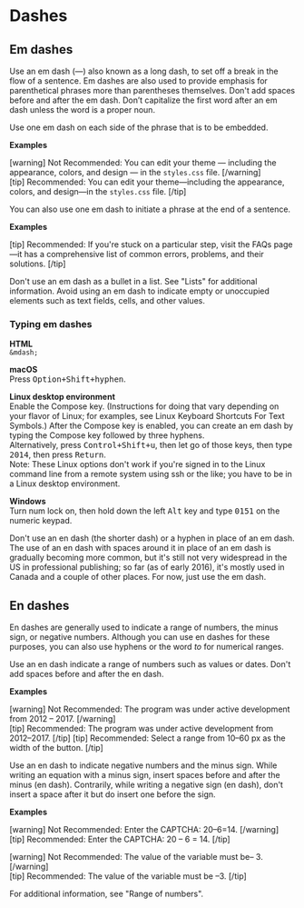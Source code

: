 # Dashes

## Em dashes

Use an em dash (—) also known as a long dash, to set off a break in the flow of a sentence. Em dashes are also used to provide emphasis for parenthetical phrases more than parentheses themselves. Don't add spaces before and after the em dash. Don’t capitalize the first word after an em dash unless the word is a proper noun.

Use one em dash on each side of the phrase that is to be embedded.

**Examples**  

[warning] Not Recommended: You can edit your theme — including the appearance, colors, and design — in the `styles.css` file.  [/warning]  
[tip] Recommended: You can edit your theme—including the appearance, colors, and design—in the `styles.css` file. [/tip]

You can also use one em dash to initiate a phrase at the end of a sentence.

**Examples**  

[tip] Recommended: If you're stuck on a particular step, visit the FAQs page—it has a comprehensive list of common errors, problems, and  their solutions. [/tip]

Don't use an em dash as a bullet in a list. See "Lists" for additional information. Avoid using an em dash to indicate empty or unoccupied elements such as text fields, cells, and other values.

### Typing em dashes

**HTML**  
``&mdash;``  

**macOS**  
Press <kbd>Option+Shift+hyphen</kbd>.  

**Linux desktop environment**  
Enable the Compose key. (Instructions for doing that vary depending on your flavor of Linux; for examples, see Linux Keyboard Shortcuts For Text Symbols.) After the Compose key is enabled, you can create an em dash by typing the Compose key followed by three hyphens.  
Alternatively, press <kbd>Control+Shift+u</kbd>, then let go of those keys, then type <kbd>2014</kbd>, then press <kbd>Return</kbd>.  
Note: These Linux options don't work if you're signed in to the Linux command line from a remote system using ssh or the like; you have to be in a Linux desktop environment.  

**Windows**  
Turn num lock on, then hold down the left <kbd>Alt</kbd> key and type <kbd>0151</kbd> on the numeric keypad.  

Don't use an en dash (the shorter dash) or a hyphen in place of an em dash. The use of an en dash with spaces around it in place of an em dash is gradually becoming more common, but it's still not very widespread in the US in professional publishing; so far (as of early 2016), it's mostly used in Canada and a couple of other places. For now, just use the em dash.

## En dashes

En dashes are generally used to indicate a range of numbers, the minus sign, or negative numbers. Although you can use en dashes for these purposes, you can also use hyphens or the word *to* for numerical ranges.

Use an en dash indicate a range of numbers such as values or dates. Don't add spaces before and after the en dash.

**Examples**  

[warning] Not Recommended: The program was under active development from 2012 – 2017.  [/warning]  
[tip] Recommended: The program was under active development from 2012–2017. [/tip]
[tip] Recommended: Select a range from 10–60 px as the width of the button. [/tip]

Use an en dash to indicate negative numbers and the minus sign. While writing an equation with a minus sign, insert spaces before and after the minus (en dash). Contrarily, while writing a negative sign (en dash), don't insert a space after it but do insert one before the sign. 

**Examples**  

[warning] Not Recommended: Enter the CAPTCHA: 20–6=14.  [/warning]  
[tip] Recommended: Enter the CAPTCHA: 20 – 6 = 14. [/tip]

[warning] Not Recommended: The value of the variable must be– 3.  [/warning]  
[tip] Recommended: The value of the variable must be –3. [/tip]

For additional information, see "Range of numbers".
